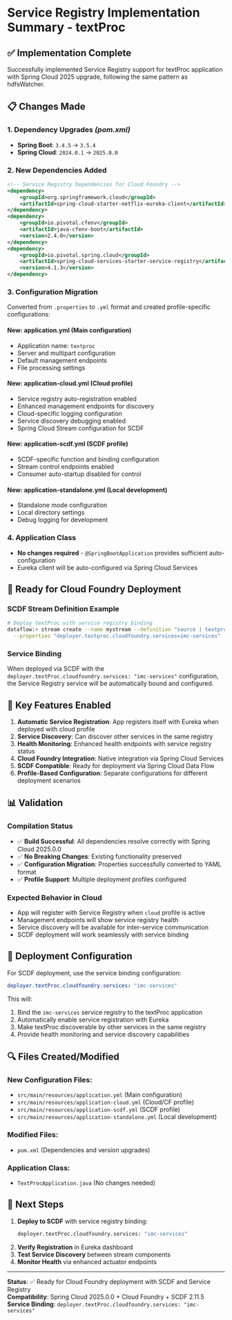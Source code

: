 # Service Registry Implementation Summary - textProc

## ✅ **Implementation Complete**

Successfully implemented Service Registry support for textProc application with Spring Cloud 2025 upgrade, following the same pattern as hdfsWatcher.

## 📋 **Changes Made**

### 1. **Dependency Upgrades** *(pom.xml)*
- **Spring Boot**: `3.4.5` → `3.5.4`
- **Spring Cloud**: `2024.0.1` → `2025.0.0`

### 2. **New Dependencies Added**
```xml
<!-- Service Registry Dependencies for Cloud Foundry -->
<dependency>
    <groupId>org.springframework.cloud</groupId>
    <artifactId>spring-cloud-starter-netflix-eureka-client</artifactId>
</dependency>
<dependency>
    <groupId>io.pivotal.cfenv</groupId>
    <artifactId>java-cfenv-boot</artifactId>
    <version>2.4.0</version>
</dependency>
<dependency>
    <groupId>io.pivotal.spring.cloud</groupId>
    <artifactId>spring-cloud-services-starter-service-registry</artifactId>
    <version>4.1.3</version>
</dependency>
```

### 3. **Configuration Migration**
Converted from `.properties` to `.yml` format and created profile-specific configurations:

#### **New: application.yml** (Main configuration)
- Application name: `textproc`
- Server and multipart configuration
- Default management endpoints
- File processing settings

#### **New: application-cloud.yml** (Cloud profile)
- Service registry auto-registration enabled
- Enhanced management endpoints for discovery
- Cloud-specific logging configuration
- Service discovery debugging enabled
- Spring Cloud Stream configuration for SCDF

#### **New: application-scdf.yml** (SCDF profile)
- SCDF-specific function and binding configuration
- Stream control endpoints enabled
- Consumer auto-startup disabled for control

#### **New: application-standalone.yml** (Local development)
- Standalone mode configuration
- Local directory settings
- Debug logging for development

### 4. **Application Class**
- **No changes required** - `@SpringBootApplication` provides sufficient auto-configuration
- Eureka client will be auto-configured via Spring Cloud Services

## 🚀 **Ready for Cloud Foundry Deployment**

### SCDF Stream Definition Example
```bash
# Deploy textProc with service registry binding
dataflow:> stream create --name mystream --definition "source | textproc | sink" \
  --properties "deployer.textproc.cloudfoundry.services=imc-services"
```

### Service Binding
When deployed via SCDF with the `deployer.textProc.cloudfoundry.services: "imc-services"` configuration, the Service Registry service will be automatically bound and configured.

## 🔧 **Key Features Enabled**

1. **Automatic Service Registration**: App registers itself with Eureka when deployed with cloud profile
2. **Service Discovery**: Can discover other services in the same registry
3. **Health Monitoring**: Enhanced health endpoints with service registry status
4. **Cloud Foundry Integration**: Native integration via Spring Cloud Services
5. **SCDF Compatible**: Ready for deployment via Spring Cloud Data Flow
6. **Profile-Based Configuration**: Separate configurations for different deployment scenarios

## 📊 **Validation**

### Compilation Status
- ✅ **Build Successful**: All dependencies resolve correctly with Spring Cloud 2025.0.0
- ✅ **No Breaking Changes**: Existing functionality preserved
- ✅ **Configuration Migration**: Properties successfully converted to YAML format
- ✅ **Profile Support**: Multiple deployment profiles configured

### Expected Behavior in Cloud
- App will register with Service Registry when `cloud` profile is active
- Management endpoints will show service registry health
- Service discovery will be available for inter-service communication
- SCDF deployment will work seamlessly with service binding

## 🎯 **Deployment Configuration**

For SCDF deployment, use the service binding configuration:
```yaml
deployer.textProc.cloudfoundry.services: "imc-services"
```

This will:
1. Bind the `imc-services` service registry to the textProc application
2. Automatically enable service registration with Eureka
3. Make textProc discoverable by other services in the same registry
4. Provide health monitoring and service discovery capabilities

## 🔍 **Files Created/Modified**

### New Configuration Files:
- `src/main/resources/application.yml` (Main configuration)
- `src/main/resources/application-cloud.yml` (Cloud/CF profile)
- `src/main/resources/application-scdf.yml` (SCDF profile)
- `src/main/resources/application-standalone.yml` (Local development)

### Modified Files:
- `pom.xml` (Dependencies and version upgrades)

### Application Class:
- `TextProcApplication.java` (No changes needed)

## 📝 **Next Steps**

1. **Deploy to SCDF** with service registry binding:
   ```bash
   deployer.textProc.cloudfoundry.services: "imc-services"
   ```
2. **Verify Registration** in Eureka dashboard
3. **Test Service Discovery** between stream components
4. **Monitor Health** via enhanced actuator endpoints

---

**Status**: ✅ Ready for Cloud Foundry deployment with SCDF and Service Registry  
**Compatibility**: Spring Cloud 2025.0.0 + Cloud Foundry + SCDF 2.11.5  
**Service Binding**: `deployer.textProc.cloudfoundry.services: "imc-services"`
